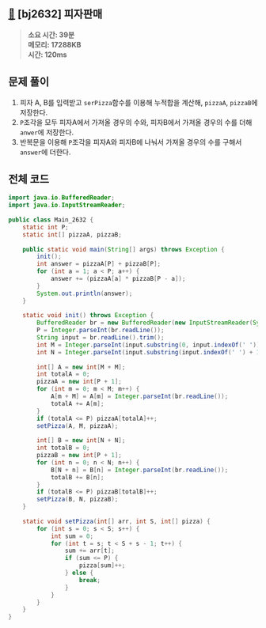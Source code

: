 ## [🍕](https://www.acmicpc.net/problem/2632) [bj2632] 피자판매

> **소요 시간: 39분<br>
> 메모리: 17288KB<br>
> 시간: 120ms**
## 문제 풀이
1. 피자 A, B를 입력받고 `serPizza`함수를 이용해 누적합을 계산해, `pizzaA`, `pizzaB`에 저장한다.
2. `P`조각을 모두 피자A에서 가져올 경우의 수와, 피자B에서 가져올 경우의 수를 더해 `anwer`에 저장한다.
3. 반복문을 이용해 `P`조각을 피자A와 피자B에 나눠서 가져올 경우의 수를 구해서 `answer`에 더한다.
## 전체 코드
```java
import java.io.BufferedReader;  
import java.io.InputStreamReader;  
  
public class Main_2632 {  
    static int P;  
    static int[] pizzaA, pizzaB;  
  
    public static void main(String[] args) throws Exception {  
        init();  
        int answer = pizzaA[P] + pizzaB[P];  
        for (int a = 1; a < P; a++) {  
            answer += (pizzaA[a] * pizzaB[P - a]);  
        }  
        System.out.println(answer);  
    }  
  
    static void init() throws Exception {  
        BufferedReader br = new BufferedReader(new InputStreamReader(System.in));  
        P = Integer.parseInt(br.readLine());  
        String input = br.readLine().trim();  
        int M = Integer.parseInt(input.substring(0, input.indexOf(' ')));  
        int N = Integer.parseInt(input.substring(input.indexOf(' ') + 1));  
  
        int[] A = new int[M + M];  
        int totalA = 0;  
        pizzaA = new int[P + 1];  
        for (int m = 0; m < M; m++) {  
            A[m + M] = A[m] = Integer.parseInt(br.readLine());  
            totalA += A[m];  
        }  
        if (totalA <= P) pizzaA[totalA]++;  
        setPizza(A, M, pizzaA);  
  
        int[] B = new int[N + N];  
        int totalB = 0;  
        pizzaB = new int[P + 1];  
        for (int n = 0; n < N; n++) {  
            B[N + n] = B[n] = Integer.parseInt(br.readLine());  
            totalB += B[n];  
        }  
        if (totalB <= P) pizzaB[totalB]++;  
        setPizza(B, N, pizzaB);  
    }  
  
    static void setPizza(int[] arr, int S, int[] pizza) {  
        for (int s = 0; s < S; s++) {  
            int sum = 0;  
            for (int t = s; t < S + s - 1; t++) {  
                sum += arr[t];  
                if (sum <= P) {  
                    pizza[sum]++;  
                } else {  
                    break;  
                }  
            }  
        }  
    }  
}
```
